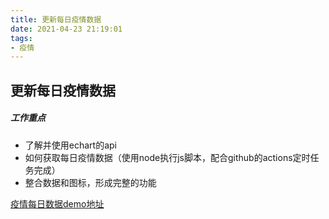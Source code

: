 ```yaml
---
title: 更新每日疫情数据
date: 2021-04-23 21:19:01
tags: 
- 疫情
---
```

##  更新每日疫情数据

##### 工作重点
- 了解并使用echart的api
- 如何获取每日疫情数据（使用node执行js脚本，配合github的actions定时任务完成）
- 整合数据和图标，形成完整的功能

[疫情每日数据demo地址](/outlet/echart-report.html)